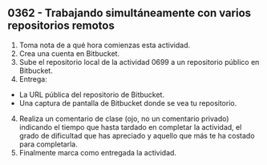 ## 0362 - Trabajando simultáneamente con varios repositorios remotos

1. Toma nota de a qué hora comienzas esta actividad.
2. Crea una cuenta en Bitbucket.
3. Sube el repositorio local de la actividad 0699 a un repositorio público en Bitbucket.
3. Entrega:
  - La URL pública del repositorio de Bitbucket.
  - Una captura de pantalla de Bitbucket donde se vea tu repositorio.
4. Realiza un comentario de clase (ojo, no un comentario privado) indicando el tiempo que hasta tardado en completar la actividad, el grado de dificultad que has apreciado y aquello que más te ha costado para completarla.
5. Finalmente marca como entregada la actividad.
